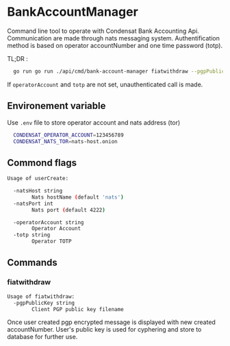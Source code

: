 # BankAccountManager

Command line tool to operate with Condensat Bank Accounting Api.
Communication are made through nats messaging system.
Authentification method is based on operator accountNumber and one time password (totp).

TL;DR :

```bash
  go run go run ./api/cmd/bank-account-manager fiatwithdraw --pgpPublicKey=<UserPGPPublicFile> | tee -a userCreate.log
```

If `operatorAccount` and `totp` are not set, unauthenticated call is made.

## Environement variable

Use `.env` file to store operator account and nats address (tor)

```bash
  CONDENSAT_OPERATOR_ACCOUNT=123456789
  CONDENSAT_NATS_TOR=nats-host.onion
```

## Commond flags

```bash
Usage of userCreate:

  -natsHost string
    	Nats hostName (default 'nats')
  -natsPort int
    	Nats port (default 4222)

  -operatorAccount string
    	Operator Account
  -totp string
    	Operator TOTP
```

## Commands

### fiatwithdraw

```bash
Usage of fiatwithdraw:
  -pgpPublicKey string
    	Client PGP public key filename
```

Once user created pgp encrypted message is displayed with new created accountNumber.
User's public key is used for cyphering and store to database for further use.

